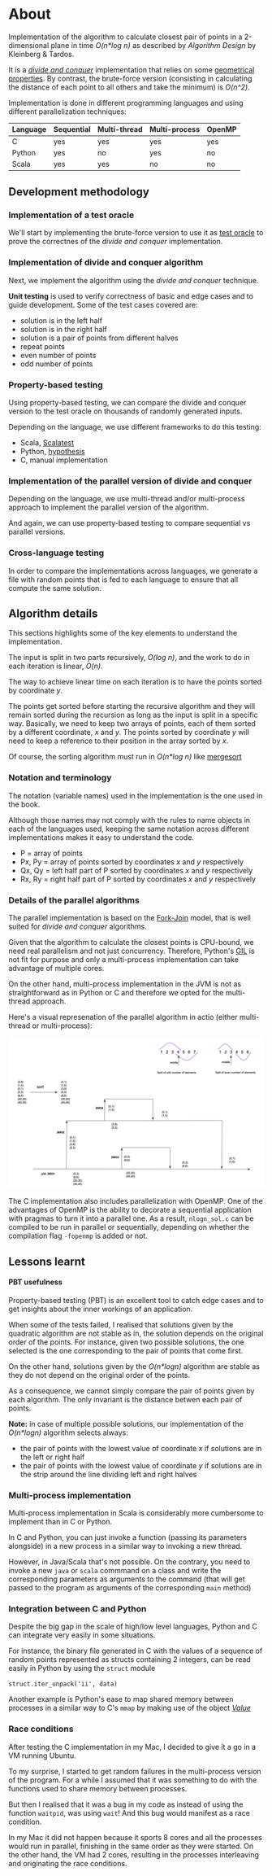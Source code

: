 # About
Implementation of the algorithm to calculate closest pair of points in a 2-dimensional plane in time _O(n*log n)_ as described by _Algorithm Design_ by Kleinberg & Tardos.

It is a [_divide and conquer_](https://en.wikipedia.org/wiki/Divide-and-conquer_algorithm) implementation that relies on some [geometrical properties](https://www.cs.cmu.edu/~ckingsf/bioinfo-lectures/closepoints.pdf). By contrast, the brute-force version (consisting in calculating the distance of each point to all others and take the minimum) is _O(n^2)_.

Implementation is done in different programming languages and using different parallelization techniques:


| Language    | Sequential | Multi-thread | Multi-process | OpenMP |
| ----------- | ----------- | ----------- | -----------   | ------ |
| C      | yes       | yes | yes | yes |
| Python   | yes        | no | yes | no |
| Scala | yes | yes | no | no |


## Development methodology
### Implementation of a test oracle
We'll start by implementing the brute-force version to use it as [test oracle](https://en.wikipedia.org/wiki/Test_oracle) to prove the correctnes of the _divide and conquer_ implementation.

### Implementation of divide and conquer algorithm
Next, we implement the algorithm using the _divide and conquer_ technique.

__Unit testing__ is used to verify correctness of basic and edge cases and to guide development. Some of the test cases covered are:

- solution is in the left half
- solution is in the right half
- solution is a pair of points from different halves
- repeat points
- even number of points
- odd number of points


### Property-based testing
Using property-based testing, we can compare the divide and conquer version to the test oracle on thousands of randomly generated inputs.

Depending on the language, we use different frameworks to do this testing:

- Scala, [Scalatest](https://www.scalatest.org/user_guide/property_based_testing)
- Python, [hypothesis](https://hypothesis.readthedocs.io/en/latest/)
- C, manual implementation


### Implementation of the parallel version of divide and conquer
Depending on the language, we use multi-thread and/or multi-process approach to implement the parallel version of the algorithm.

And again, we can use property-based testing to compare sequential vs parallel versions.

### Cross-language testing
In order to compare the implementations across languages, we generate a file with random points that is fed to each language to ensure that all compute the same solution.


## Algorithm details
This sections highlights some of the key elements to understand the implementation.

The input is split in two parts recursively, _O(log n)_, and the work to do in each iteration is linear, _O(n)_.

The way to achieve linear time on each iteration is to have the points sorted by coordinate _y_. 

The points get sorted before starting the recursive algorithm and they will remain sorted during the recursion as long as the input is split in a specific way. Basically, we need to keep two arrays of points, each of them sorted by a different coordinate, _x_ and _y_. The points sorted by coordinate _y_ will need to keep a reference to their position in the array sorted by _x_.

Of course, the sorting algorithm must run in _O(n*log n)_ like [mergesort](https://en.wikipedia.org/wiki/Merge_sort)

### Notation and terminology

The notation (variable names) used in the implementation is the one used in the book.

Although those names may not comply with the rules to name objects in each of the languages used,
keeping the same notation across different implementations makes it easy to understand the code.

- P = array of points
- Px, Py = array of points sorted by coordinates _x_ and _y_ respectively
- Qx, Qy = left half part of P sorted by coordinates _x_ and _y_ respectively
- Rx, Ry = right half part of P sorted by coordinates _x_ and _y_ respectively


### Details of the parallel algorithms

The parallel implementation is based on the [Fork-Join](https://en.wikipedia.org/wiki/Fork–join_model) model, that is well suited for _divide and conquer_ algorithms.

Given that the algorithm to calculate the closest points is CPU-bound, we need real parallelism and not just concurrency. Therefore, Python's [GIL](https://docs.python.org/3/glossary.html#term-global-interpreter-lock) is not fit for purpose and only a multi-process implementation can take advantage of multiple cores.

On the other hand, multi-process implementation in the JVM is not as straightforward as in Python or C and therefore we opted for the multi-thread approach.

Here's a visual represenation of the parallel algorithm in actio (either multi-thread or multi-process):

![parallel algorithm](images/closest_points_parallel.png)

The C implementation also includes parallelization with OpenMP. One of the advantages of OpenMP is the ability to decorate a sequential application with pragmas to turn it into a parallel one. As a result, `nlogn_sol.c` can be compiled to be run in parallel or sequentially, depending on whether the compilation flag `-fopenmp` is added or not. 


## Lessons learnt

#### PBT usefulness

Property-based testing (PBT) is an excellent tool to catch edge cases and to get insights about the inner workings of an application.

When some of the tests failed, I realised that solutions given by the quadratic algorithm are not stable as in, the solution depends on the original order of the points. For instance, given two possible solutions, the one selected is the one corresponding to the pair of points that come first.

On the other hand, solutions given by the _O(n*logn)_ algorithm are stable as they do not depend on the original order of the points.

As a consequence, we cannot simply compare the pair of points given by each algorithm. The only invariant is the distance betwen each pair of points.

__Note:__ in case of multiple possible solutions, our implementation of the _O(n*logn)_ algorithm selects always:

- the pair of points with the lowest value of coordinate _x_ if solutions are in the left or right half
- the pair of points with the lowest value of coordinate _y_ if solutions are in the strip around the line dividing left and right halves


### Multi-process implementation

Multi-process implementation in Scala is considerably more cumbersome to implement than in C or Python.

In C and Python, you can just invoke a function (passing its parameters alongside) in a new process in a similar way to invoking a new thread.

However, in Java/Scala that's not possible. On the contrary, you need to invoke a new `java` or `scala` commmand on a class and write the corresponding parameters as arguments to the command (that will get passed to the program as arguments of the corresponding `main` method)


### Integration between C and Python

Despite the big gap in the scale of high/low level languages, Python and C can integrate very easily in some situations.

For instance, the binary file generated in C with the values of a sequence of random points represented as structs containing 2 integers, can be read easily in Python by using the `struct` module

```
struct.iter_unpack('ii', data)
```

Another example is Python's ease to map shared memory between processes in a similar way to C's `mmap` by making use of the object _[Value](https://docs.python.org/3/library/multiprocessing.html#sharing-state-between-processes)_


### Race conditions

After testing the C implementation in my Mac, I decided to give it a go in a VM running Ubuntu.

To my surprise, I started to get random failures in the multi-process version of the program. For a while I assumed that it was something to do with the functions used to share memory between processes. 

But then I realised that it was a bug in my code as instead of using the function `waitpid`, was using `wait`! And this bug would manifest as a race condition.

In my Mac it did not happen because it sports 8 cores and all the processes would run in parallel, finishing in the same order as they were started. On the other hand, the VM had 2 cores, resulting in the processes interleaving and originating the race conditions.